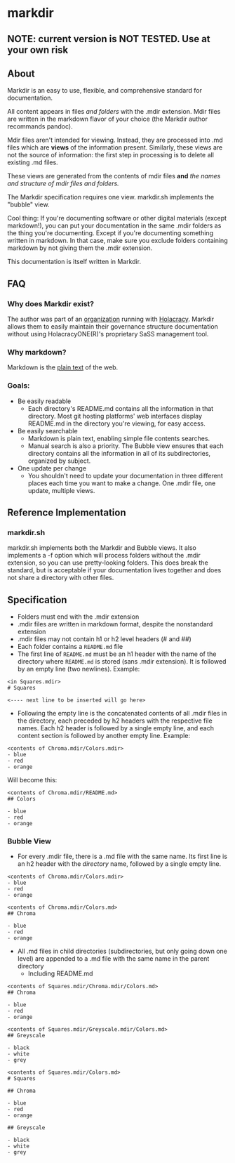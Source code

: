 # markdir

## NOTE: current version is NOT TESTED. Use at your own risk

## About

Markdir is an easy to use, flexible, and comprehensive standard for documentation.

All content appears in files _and folders_ with the .mdir extension. Mdir files are written in the markdown flavor of your choice (the Markdir author recommands pandoc).

Mdir files aren't intended for viewing. Instead, they are processed into .md files which are **views** of the information present. Similarly, these views are not the source of information: the first step in processing is to delete all existing .md files.

These views are generated from the contents of mdir files **and** _the names and structure of mdir files and folders._

The Markdir specification requires one view. markdir.sh implements the "bubble" view.

Cool thing: If you're documenting software or other digital materials (except markdown!), you can put your documentation in the same .mdir folders as the thing you're documenting. Except if you're documenting something written in markdown. In that case, make sure you exclude folders containing markdown by not giving them the .mdir extension.

This documentation is itself written in Markdir.

## FAQ

### Why does Markdir exist?

The author was part of an [organization](https://snowdrift.coop) running with [Holacracy](https://holacracy.org). Markdir allows them to easily maintain their governance structure documentation without using HolacracyONE(R)'s proprietary SaSS management tool.

### Why markdown?

Markdown is the [plain text](https://github.com/ginatrapani/todo.txt-cli/wiki/The-Todo.txt-Format#why-plain-text) of the web.

### Goals:

- Be easily readable
  - Each directory's README.md contains all the information in that directory. Most git hosting platforms' web interfaces display README.md in the directory you're viewing, for easy access.
- Be easily searchable
  - Markdown is plain text, enabling simple file contents searches.
  - Manual search is also a priority. The Bubble view ensures that each directory contains all the information in all of its subdirectories, organized by subject.
- One update per change
  - You shouldn't need to update your documentation in three different places each time you want to make a change. One .mdir file, one update, multiple views.

## Reference Implementation

### markdir.sh

markdir.sh implements both the Markdir and Bubble views. It also implements a -f option which will process folders without the .mdir extension, so you can use pretty-looking folders. This does break the standard, but is acceptable if your documentation lives together and does not share a directory with other files.

## Specification

- Folders must end with the .mdir extension
- .mdir files are written in markdown format, despite the nonstandard extension
- .mdir files may not contain h1 or h2 level headers (# and ##)
- Each folder contains a `README.md` file
- The first line of `README.md` must be an h1 header with the name of the directory where `README.md` is stored (sans .mdir extension). It is followed by an empty line (two newlines). Example: 

```
<in Squares.mdir>
# Squares

<---- next line to be inserted will go here>
```

- Following the empty line is the concatenated contents of all .mdir files in the directory, each preceded by h2 headers with the respective file names. Each h2 header is followed by a single empty line, and each content section is followed by another empty line. Example:

```
<contents of Chroma.mdir/Colors.mdir>
- blue
- red
- orange
```

Will become this:

```
<contents of Chroma.mdir/README.md>
## Colors

- blue
- red
- orange

```

### Bubble View

- For every .mdir file, there is a .md file with the same name. Its first line is an h2 header with the _directory_ name, followed by a single empty line.

```
<contents of Chroma.mdir/Colors.mdir>
- blue
- red
- orange
```

```
<contents of Chroma.mdir/Colors.md>
## Chroma

- blue
- red
- orange

```

- All .md files in child directories (subdirectories, but only going down one level) are appended to a .md file with the same name in the parent directory
  - Including README.md

```
<contents of Squares.mdir/Chroma.mdir/Colors.md>
## Chroma

- blue
- red
- orange

```

```
<contents of Squares.mdir/Greyscale.mdir/Colors.md>
## Greyscale

- black
- white
- grey

```

```
<contents of Squares.mdir/Colors.md>
# Squares

## Chroma

- blue
- red
- orange

## Greyscale

- black
- white
- grey

```

